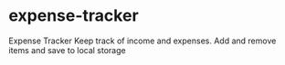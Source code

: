 # expense-tracker

Expense Tracker
Keep track of income and expenses. Add and remove items and save to local storage
